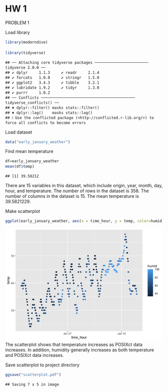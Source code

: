 HW 1
================

PROBLEM 1

Load library

``` r
library(moderndive)

library(tidyverse)
```

    ## ── Attaching core tidyverse packages ──────────────────────── tidyverse 2.0.0 ──
    ## ✔ dplyr     1.1.3     ✔ readr     2.1.4
    ## ✔ forcats   1.0.0     ✔ stringr   1.5.0
    ## ✔ ggplot2   3.4.3     ✔ tibble    3.2.1
    ## ✔ lubridate 1.9.2     ✔ tidyr     1.3.0
    ## ✔ purrr     1.0.2     
    ## ── Conflicts ────────────────────────────────────────── tidyverse_conflicts() ──
    ## ✖ dplyr::filter() masks stats::filter()
    ## ✖ dplyr::lag()    masks stats::lag()
    ## ℹ Use the conflicted package (<http://conflicted.r-lib.org/>) to force all conflicts to become errors

Load dataset

``` r
data("early_january_weather")
```

Find mean temperature

``` r
df=early_january_weather
mean(df$temp)
```

    ## [1] 39.58212

There are 15 variables in this dataset, which include origin, year,
month, day, hour, and temperature. The number of rows in the dataset is
358. The number of columns in the dataset is 15. The mean temperature is
39.5821229.

Make scatterplot

``` r
ggplot(early_january_weather, aes(x = time_hour, y = temp, color=humid)) + geom_point()
```

![](p8105_hw1_sh4354_files/figure-gfm/unnamed-chunk-4-1.png)<!-- --> The
scatterplot shows that temperature increases as POSIXct data increases.
In addition, humidity generally increases as both temperature and
POSIXct data increases.

Save scatterplot to project directory

``` r
ggsave("scatterplot.pdf")
```

    ## Saving 7 x 5 in image
